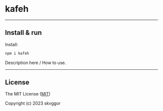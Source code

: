 # kafeh

---

## Install & run

Install:

```bash
npm i kafeh
```

Description here / How to use.

---

## License

The MIT License ([MIT](https://github.com/skvggor/kafeh/blob/master/license.md))

Copyright (c) 2023 skvggor
